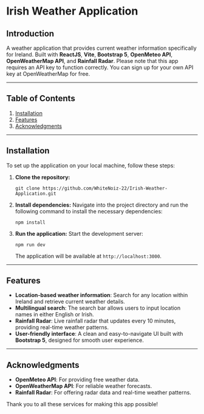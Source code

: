 # Irish Weather Application

## Introduction
A weather application that provides current weather information specifically for Ireland. Built with **ReactJS**, **Vite**, **Bootstrap 5**, **OpenMeteo API**, **OpenWeatherMap API**, and **Rainfall Radar**. Please note that this app requires an API key to function correctly. You can sign up for your own API key at OpenWeatherMap for free.

---

## Table of Contents
1. [Installation](#installation)
2. [Features](#features)
3. [Acknowledgments](#acknowledgments)

---

## Installation
To set up the application on your local machine, follow these steps:

1. **Clone the repository:**
   ```
   git clone https://github.com/WhiteNoiz-22/Irish-Weather-Application.git
   ```

2. **Install dependencies:**
   Navigate into the project directory and run the following command to install the necessary dependencies:
   ```
   npm install
   ```

3. **Run the application:**
   Start the development server:
   ```
   npm run dev
   ```
   The application will be available at `http://localhost:3000`.

---

## Features
- **Location-based weather information**: Search for any location within Ireland and retrieve current weather details.
- **Multilingual search**: The search bar allows users to input location names in either English or Irish.
- **Rainfall Radar**: Live rainfall radar that updates every 10 minutes, providing real-time weather patterns.
- **User-friendly interface**: A clean and easy-to-navigate UI built with **Bootstrap 5**, designed for smooth user experience.

---

## Acknowledgments
- **OpenMeteo API**: For providing free weather data.
- **OpenWeatherMap API**: For reliable weather forecasts.
- **Rainfall Radar**: For offering radar data and real-time weather patterns.

Thank you to all these services for making this app possible!

